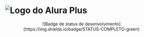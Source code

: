 # ![Logo do Alura Plus](https://github.com/eprahoje/alura-plus/assets/143037296/a914d131-1b02-47d8-a151-adee74bad6b0)

<p align ="center">
  ![Badge de status de desenvolvimento](https://img.shields.io/badge/STATUS-COMPLETO-green)
</p>



